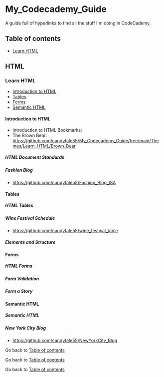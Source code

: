 # My_Codecademy_Guide

A guide full of hyperlinks to find all the stuff I'm doing in CodeCademy. 

## Table of contents
* [Learn HTML](#learn-html)



## HTML
### Learn HTML
* [Introduction to HTML](#introduction-to-html)
* [Tables](#tables)
* [Forms](#forms)
* [Semantic HTML](#semantic-html)

#### Introduction to HTML
  * Introduction to HTML Bookmarks: 
  * The Brown Bear: https://github.com/candytale55/My_Codecademy_Guide/tree/main/Themes/Learn_HTML/Brown_Bear 
##### HTML Document Standards
##### Fashion Blog
  * https://github.com/candytale55/Fashion_Blog_ISA 

#### Tables
##### HTML Tables
##### Wine Festival Schedule
  * https://github.com/candytale55/wine_festival_table
##### Elements and Structure


#### Forms
##### HTML Forms
##### Form Validation
##### Form a Story
  
#### Semantic HTML
##### Semantic HTML
##### New York City Blog
  * https://github.com/candytale55/NewYorkCity_Blog

Go back to [Table of contents](#table-of-contents)





Go back to [Table of contents](#table-of-contents)





Go back to [Table of contents](#table-of-contents)
